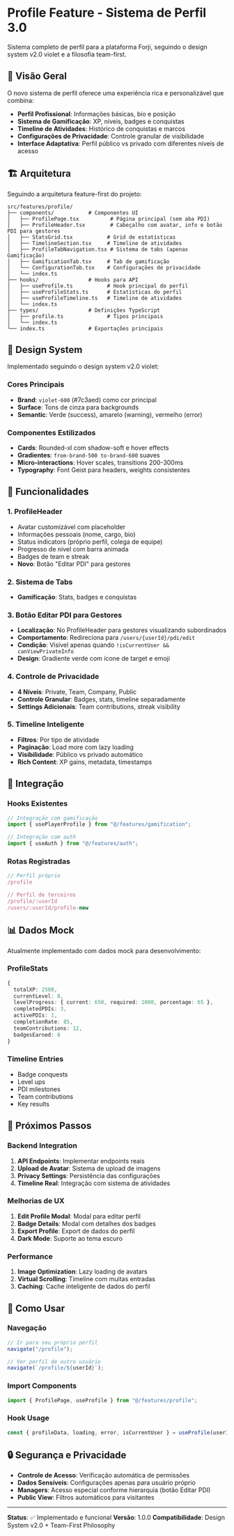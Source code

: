 # Profile Feature - Sistema de Perfil 3.0

Sistema completo de perfil para a plataforma Forji, seguindo o design system v2.0 violet e a filosofia team-first.

## 🎯 Visão Geral

O novo sistema de perfil oferece uma experiência rica e personalizável que combina:

- **Perfil Profissional**: Informações básicas, bio e posição
- **Sistema de Gamificação**: XP, níveis, badges e conquistas
- **Timeline de Atividades**: Histórico de conquistas e marcos
- **Configurações de Privacidade**: Controle granular de visibilidade
- **Interface Adaptativa**: Perfil público vs privado com diferentes níveis de acesso

## 🏗️ Arquitetura

Seguindo a arquitetura feature-first do projeto:

```
src/features/profile/
├── components/           # Componentes UI
│   ├── ProfilePage.tsx          # Página principal (sem aba PDI)
│   ├── ProfileHeader.tsx        # Cabeçalho com avatar, info e botão PDI para gestores
│   ├── StatsGrid.tsx           # Grid de estatísticas
│   ├── TimelineSection.tsx     # Timeline de atividades
│   ├── ProfileTabNavigation.tsx # Sistema de tabs (apenas Gamificação)
│   ├── GamificationTab.tsx     # Tab de gamificação
│   └── ConfigurationTab.tsx    # Configurações de privacidade
│   └── index.ts
├── hooks/                # Hooks para API
│   ├── useProfile.ts           # Hook principal do perfil
│   ├── useProfileStats.ts      # Estatísticas do perfil
│   ├── useProfileTimeline.ts   # Timeline de atividades
│   └── index.ts
├── types/                # Definições TypeScript
│   ├── profile.ts              # Tipos principais
│   └── index.ts
└── index.ts              # Exportações principais
```

## 🎨 Design System

Implementado seguindo o design system v2.0 violet:

### Cores Principais

- **Brand**: `violet-600` (#7c3aed) como cor principal
- **Surface**: Tons de cinza para backgrounds
- **Semantic**: Verde (success), amarelo (warning), vermelho (error)

### Componentes Estilizados

- **Cards**: Rounded-xl com shadow-soft e hover effects
- **Gradientes**: `from-brand-500 to-brand-600` suaves
- **Micro-interactions**: Hover scales, transitions 200-300ms
- **Typography**: Font Geist para headers, weights consistentes

## 📱 Funcionalidades

### 1. ProfileHeader

- Avatar customizável com placeholder
- Informações pessoais (nome, cargo, bio)
- Status indicators (próprio perfil, colega de equipe)
- Progresso de nível com barra animada
- Badges de team e streak
- **Novo**: Botão "Editar PDI" para gestores

### 2. Sistema de Tabs

- **Gamificação**: Stats, badges e conquistas

### 3. Botão Editar PDI para Gestores

- **Localização**: No ProfileHeader para gestores visualizando subordinados
- **Comportamento**: Redireciona para `/users/{userId}/pdi/edit`
- **Condição**: Visível apenas quando `!isCurrentUser && canViewPrivateInfo`
- **Design**: Gradiente verde com ícone de target e emoji

### 4. Controle de Privacidade

- **4 Níveis**: Private, Team, Company, Public
- **Controle Granular**: Badges, stats, timeline separadamente
- **Settings Adicionais**: Team contributions, streak visibility

### 5. Timeline Inteligente

- **Filtros**: Por tipo de atividade
- **Paginação**: Load more com lazy loading
- **Visibilidade**: Público vs privado automático
- **Rich Content**: XP gains, metadata, timestamps

## 🔌 Integração

### Hooks Existentes

```typescript
// Integração com gamificação
import { usePlayerProfile } from "@/features/gamification";

// Integração com auth
import { useAuth } from "@/features/auth";
```

### Rotas Registradas

```typescript
// Perfil próprio
/profile

// Perfil de terceiros
/profile/:userId
/users/:userId/profile-new
```

## 📊 Dados Mock

Atualmente implementado com dados mock para desenvolvimento:

### ProfileStats

```typescript
{
  totalXP: 2500,
  currentLevel: 8,
  levelProgress: { current: 650, required: 1000, percentage: 65 },
  completedPDIs: 3,
  activePDIs: 1,
  completionRate: 85,
  teamContributions: 12,
  badgesEarned: 8
}
```

### Timeline Entries

- Badge conquests
- Level ups
- PDI milestones
- Team contributions
- Key results

## 🚀 Próximos Passos

### Backend Integration

1. **API Endpoints**: Implementar endpoints reais
2. **Upload de Avatar**: Sistema de upload de imagens
3. **Privacy Settings**: Persistência das configurações
4. **Timeline Real**: Integração com sistema de atividades

### Melhorias de UX

1. **Edit Profile Modal**: Modal para editar perfil
2. **Badge Details**: Modal com detalhes dos badges
3. **Export Profile**: Export de dados do perfil
4. **Dark Mode**: Suporte ao tema escuro

### Performance

1. **Image Optimization**: Lazy loading de avatars
2. **Virtual Scrolling**: Timeline com muitas entradas
3. **Caching**: Cache inteligente de dados do perfil

## 🎯 Como Usar

### Navegação

```typescript
// Ir para seu próprio perfil
navigate("/profile");

// Ver perfil de outro usuário
navigate(`/profile/${userId}`);
```

### Import Components

```typescript
import { ProfilePage, useProfile } from "@/features/profile";
```

### Hook Usage

```typescript
const { profileData, loading, error, isCurrentUser } = useProfile(userId);
```

## 🔒 Segurança e Privacidade

- **Controle de Acesso**: Verificação automática de permissões
- **Dados Sensíveis**: Configurações apenas para usuário próprio
- **Managers**: Acesso especial conforme hierarquia (botão Editar PDI)
- **Public View**: Filtros automáticos para visitantes

---

**Status**: ✅ Implementado e funcional
**Versão**: 1.0.0
**Compatibilidade**: Design System v2.0 + Team-First Philosophy
